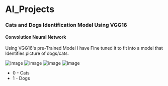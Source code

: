 # AI_Projects
### Cats and Dogs Identification Model Using VGG16
#### Convolution Neural Network


Using VGG16's pre-Trained Model I have Fine tuned it to fit into a model that Identifies picture of dogs/cats.

![image](https://github.com/lii4ee/AI_Projects/assets/80196177/d5b5da60-0d64-4861-a22d-6e6dceed9608)
![image](https://github.com/lii4ee/AI_Projects/assets/80196177/27b237e7-19fa-4503-8625-9db8262ae1b1)
![image](https://github.com/lii4ee/AI_Projects/assets/80196177/80ebcb64-e77a-469d-acdc-60d0e7bff19a)
![image](https://github.com/lii4ee/AI_Projects/assets/80196177/3c703133-8094-4b09-a931-104f58198a91)

- 0 - Cats
- 1 - Dogs
